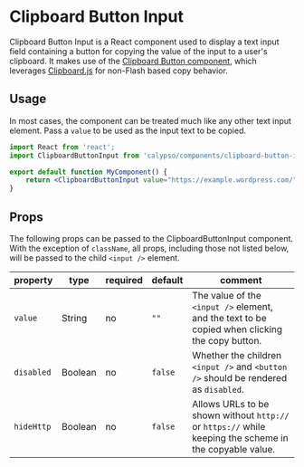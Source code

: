 # Clipboard Button Input

Clipboard Button Input is a React component used to display a text input field containing a button for copying the value of the input to a user's clipboard. It makes use of the [Clipboard Button component](../forms/clipboard-button), which leverages [Clipboard.js](https://github.com/zenorocha/clipboard.js) for non-Flash based copy behavior.

## Usage

In most cases, the component can be treated much like any other text input element. Pass a `value` to be used as the input text to be copied.

```jsx
import React from 'react';
import ClipboardButtonInput from 'calypso/components/clipboard-button-input';

export default function MyComponent() {
	return <ClipboardButtonInput value="https://example.wordpress.com/" />;
}
```

## Props

The following props can be passed to the ClipboardButtonInput component. With the exception of `className`, all props, including those not listed below, will be passed to the child `<input />` element.

| property   | type    | required | default | comment                                                                                                 |
| ---------- | ------- | -------- | ------- | ------------------------------------------------------------------------------------------------------- |
| `value`    | String  | no       | `""`    | The value of the `<input />` element, and the text to be copied when clicking the copy button.          |
| `disabled` | Boolean | no       | `false` | Whether the children `<input />` and `<button />` should be rendered as `disabled`.                     |
| `hideHttp` | Boolean | no       | `false` | Allows URLs to be shown without `http://` or `https://` while keeping the scheme in the copyable value. |
